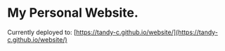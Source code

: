 # My Personal Website.

Currently deployed to: [https://tandy-c.github.io/website/](https://tandy-c.github.io/website/)